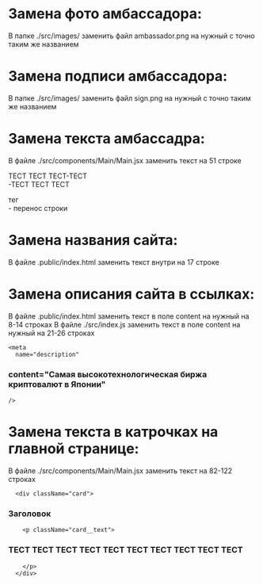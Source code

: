# Замена фото амбассадора:

В папке ./src/images/ заменить файл ambassador.png на нужный с точно таким же названием 

# Замена подписи амбассадора:

В папке ./src/images/ заменить файл sign.png на нужный с точно таким же названием 

# Замена текста амбассадра: 

В файле ./src/components/Main/Main.jsx заменить текст на 51 строке

<p className="banner__ambassador-description">
  ТЕСТ ТЕСТ ТЕСТ-ТЕСТ <br/> -ТЕСТ ТЕСТ ТЕСТ
</p>

тег <br/> - перенос строки

# Замена названия сайта:

В файле .public/index.html заменить текст внутри <title>...</title> на 17 строке

# Замена описания сайта в ссылках: 

В файле .public/index.html заменить текст в поле content на нужный на 8-14 строках
В файле ./src/index.js заменить текст в поле content на нужный на 21-26 строках

    <meta
      name="description"
###      content="Самая высокотехнологическая биржа криптовалют в Японии"
    />
###    <meta name="og:title" content="Самая высокотехнологическая биржа криптовалют в Японии" />
###    <meta name="og:description" content="Крупнейший финансовый агрегатор по тогровым объёмам среди частных инвесторов на азиатском рынке цифровых активов" />

# Замена текста в катрочках на главной странице: 

В файле ./src/components/Main/Main.jsx заменить текст на 82-122 строках


      <div className="card">
###        <h3 className="card__title">Заголовок</h3>
        <p className="card__text">
###          ТЕСТ ТЕСТ ТЕСТ ТЕСТ ТЕСТ ТЕСТ ТЕСТ ТЕСТ ТЕСТ ТЕСТ 
        </p>
      </div>

